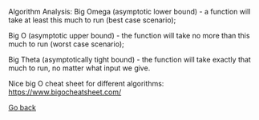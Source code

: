 Algorithm Analysis:
Big Omega (asymptotic lower bound) - a function will take at least this much to run (best case scenario);

Big O (asymptotic upper bound) - the function will take no more than this much to run (worst case scenario);

Big Theta (asymptotically tight bound) - the function will take exactly that much to run, no matter what input we give.

Nice big O cheat sheet for different algorithms:
https://www.bigocheatsheet.com/

[Go back](./README.md)
